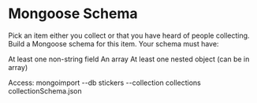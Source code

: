 # Mongoose Schema

Pick an item either you collect or that you have heard of people collecting. Build a Mongoose schema for this item. Your schema must have:

At least one non-string field
An array
At least one nested object (can be in array)

Access:
mongoimport --db stickers --collection collections collectionSchema.json
